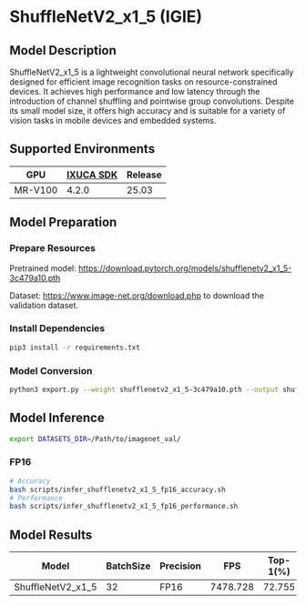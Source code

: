 # ShuffleNetV2_x1_5 (IGIE)

## Model Description

ShuffleNetV2_x1_5 is a lightweight convolutional neural network specifically designed for efficient image recognition tasks on resource-constrained devices. It achieves high performance and low latency through the introduction of channel shuffling and pointwise group convolutions. Despite its small model size, it offers high accuracy and is suitable for a variety of vision tasks in mobile devices and embedded systems.

## Supported Environments

| GPU    | [IXUCA SDK](https://gitee.com/deep-spark/deepspark#%E5%A4%A9%E6%95%B0%E6%99%BA%E7%AE%97%E8%BD%AF%E4%BB%B6%E6%A0%88-ixuca) | Release |
|--------|-----------|---------|
| MR-V100 | 4.2.0     |  25.03  |

## Model Preparation

### Prepare Resources

Pretrained model: <https://download.pytorch.org/models/shufflenetv2_x1_5-3c479a10.pth>

Dataset: <https://www.image-net.org/download.php> to download the validation dataset.

### Install Dependencies

```bash
pip3 install -r requirements.txt
```

### Model Conversion

```bash
python3 export.py --weight shufflenetv2_x1_5-3c479a10.pth --output shufflenetv2_x1_5.onnx
```

## Model Inference

```bash
export DATASETS_DIR=/Path/to/imagenet_val/
```

### FP16

```bash
# Accuracy
bash scripts/infer_shufflenetv2_x1_5_fp16_accuracy.sh
# Performance
bash scripts/infer_shufflenetv2_x1_5_fp16_performance.sh
```

## Model Results

| Model             | BatchSize | Precision | FPS      | Top-1(%) | Top-5(%) |
| ----------------- | --------- | --------- | -------- | -------- | -------- |
| ShuffleNetV2_x1_5 | 32        | FP16      | 7478.728 | 72.755   | 91.031   |
